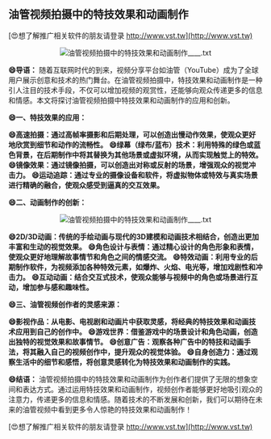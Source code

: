 ## **油管视频拍摄中的特技效果和动画制作**

[😍想了解推广相关软件的朋友请登录 http://www.vst.tw](http://www.vst.tw)

 <center><img src="https://vst.tw/MP4/tuiguang/png/3.png" alt="油管视频拍摄中的特技效果和动画制作____.txt"></center>

**😄导语：**
随着互联网时代的到来，视频分享平台如油管（YouTube）成为了全球用户展示创意和技术的热门舞台。在油管视频拍摄中，特技效果和动画制作是一种引人注目的技术手段，不仅可以增加视频的观赏性，还能够向观众传递更多的信息和情感。本文将探讨油管视频拍摄中特技效果和动画制作的应用和创新。

**😄一、特技效果的应用：**

**😄高速拍摄：通过高帧率摄影和后期处理，可以创造出慢动作效果，使观众更好地欣赏到细节和动作的流畅性。**
**😄绿幕（绿布/蓝布）技术：利用特殊的绿色或蓝色背景，在后期制作中将其替换为其他场景或虚拟环境，从而实现触觉上的特效。**
**😄镜像效果：通过镜像拍摄，可以创造出对称或反射的场景，增强观众的视觉冲击力。**
**😄运动追踪：通过专业的摄像设备和软件，将虚拟物体或特效与真实场景进行精确的融合，使观众感受到逼真的交互效果。**

**😄二、动画制作的创新：**

 <center><img src="https://vst.tw/MP4/tuiguang/png/8.png" alt="油管视频拍摄中的特技效果和动画制作____.txt"></center>

**😄2D/3D动画：传统的手绘动画与现代的3D建模和动画技术相结合，创造出更加丰富和生动的视觉效果。**
**😄角色设计与表情：通过精心设计的角色形象和表情，使观众更好地理解故事情节和角色之间的情感交流。**
**😄特效动画：利用专业的后期制作软件，为视频添加各种特效元素，如爆炸、火焰、电光等，增加戏剧性和冲击力。**
**😄互动动画：结合交互式技术，使观众能够与视频中的角色或场景进行互动，增加参与感和趣味性。**

**😄三、油管视频创作者的灵感来源：**

**😄影视作品：从电影、电视剧和动画片中获取灵感，将经典的特技效果和动画技术应用到自己的创作中。**
**😄游戏世界：借鉴游戏中的场景设计和角色动画，创造出独特的视觉效果和故事情节。**
**😄创意广告：观察各种广告中的特技和动画手法，将其融入自己的视频创作中，提升观众的视觉体验。**
**😄自身创造力：通过观察生活中的细节和感悟，将创意灵感转化为特技效果和动画制作的实践。**

**😄结语：**
油管视频拍摄中的特技效果和动画制作为创作者们提供了无限的想象空间和表达方式。通过运用特技效果和动画制作，视频创作者能够更好地吸引观众的注意力，传递更多的信息和情感。随着技术的不断发展和创新，我们可以期待在未来的油管视频中看到更多令人惊艳的特技效果和动画制作！

[😍想了解推广相关软件的朋友请登录 http://www.vst.tw](http://www.vst.tw)



